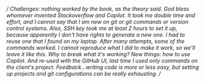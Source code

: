 */ Challenges: nothing worked by the book, as the theory said. God bless whomever invented Stackoverflow and Copilot. It took me double time and effort, and I cannot say that I am new on git or git commands or version control systems.
  Also, SSH key took me at least 2 hours to set it up, because apparently I don't have rights to generate a new one. I had to reuse one that I found on my laptop. After many attempts, some of the commands worked. I cannot reproduce what I did to make it work, so we'll leave it like this. Why to break what it's working?
 New things: how to use Copilot. And re-used with the GitHub UI, last time I used only commands on the client's project.
 Feedback...writing code is more or less easy, but setting up projects and git configurations can be really exhausting.
   /*